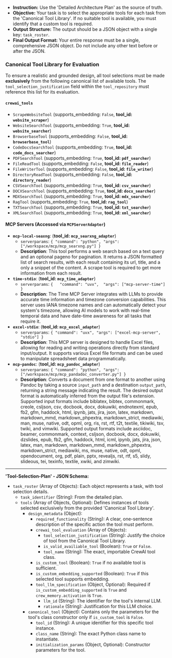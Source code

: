 
* **Instruction:** Use the 'Detailed Architecture Plan' as the source of truth.
* **Objective:** Your task is to select the appropriate tools for each task from the 'Canonical Tool Library'. If no suitable tool is available, you must identify that a custom tool is required.
* **Output Structure:** The output should be a JSON object with a single key: `task_roster`.
* **Final Output Format:** Your entire response must be a single, comprehensive JSON object. Do not include any other text before or after the JSON.

### **Canonical Tool Library for Evaluation**

To ensure a realistic and grounded design, all tool selections must be made **exclusively** from the following canonical list of available tools. The `tool_selection_justification` field within the `tool_repository` must reference this list for its evaluation.

#### `crewai_tools`

* `ScrapeWebsiteTool` (supports_embedding: `False`, **tool_id: `website_scraper`**)
* `WebsiteSearchTool` (supports_embedding: `True`, **tool_id: `website_searcher`**)
* `BrowserbaseTool` (supports_embedding: `False`, **tool_id: `browserbase_tool`**)
* `CodeDocsSearchTool` (supports_embedding: `True`, **tool_id: `code_docs_searcher`**)
* `PDFSearchTool` (supports_embedding: `True`, **tool_id: `pdf_searcher`**)
* `FileReadTool` (supports_embedding: `False`, **tool_id: `file_reader`**)
* `FileWriterTool` (supports_embedding: `False`, **tool_id: `file_writer`**)
* `DirectoryReadTool` (supports_embedding: `False`, **tool_id: `directory_reader`**)
* `CSVSearchTool` (supports_embedding: `True`, **tool_id: `csv_searcher`**)
* `DOCXSearchTool` (supports_embedding: `True`, **tool_id: `docx_searcher`**)
* `MDXSearchTool` (supports_embedding: `True`, **tool_id: `mdx_searcher`**)
* `RagTool` (supports_embedding: `True`, **tool_id: `rag_tool`**)
* `TXTSearchTool` (supports_embedding: `True`, **tool_id: `txt_searcher`**)
* `XMLSearchTool` (supports_embedding: `True`, **tool_id: `xml_searcher`**)

#### MCP Servers (Accessed via `MCPServerAdapter`)

* **`mcp-local-seaxng`**: (**tool_id: `mcp_searxng_adapter`**)
    * `serverparams`: `{ "command": "python", "args": ["/workspace/mcp/mcp_searxng.py"] }`
    * **Description**: This tool performs a web search based on a text query and an optional pageno for pagination. It returns a JSON formatted list of search results, with each result containing its url, title, and a only a snippet of the content. A scrape tool is required to get more information from each result.
* **`time-stdio`**: (**tool_id: `mcp_time_adapter`**)
    * `serverparams`: `{   "command": "uvx",  "args": ["mcp-server-time"]    }`
    * **Description**: The Time MCP Server integrates with LLMs to provide accurate time information and timezone conversion capabilities. This server uses IANA timezone names and can automatically detect your system's timezone, allowing AI models to work with real-time temporal data and have date-time awareness for all tasks that require it.
* **`excel-stdio`**: (**tool_id: `mcp_excel_adapter`**)
    * `serverparams`: `{ "command": "uvx", "args": ["excel-mcp-server", "stdio"] }`
    * **Description**: This MCP server is designed to handle Excel files, allowing for reading and writing operations directly from standard input/output. It supports various Excel file formats and can be used to manipulate spreadsheet data programmatically.
* **`mcp-pandoc`**: (**tool_id: `mcp_pandoc_adapter`**)
    * `serverparams`: `{ "command": "python", "args": ["/workspace/mcp/mcp_pandadoc_converter.py"] }`
    * **Description**: Converts a document from one format to another using Pandoc by taking a source `input_path` and a destination `output_path`, returning a string message indicating the result. The desired output format is automatically inferred from the output file's extension. Supported input formats include biblatex, bibtex, commonmark, creole, csljson, csv, docbook, docx, dokuwiki, endnotexml, epub, fb2, gfm, haddock, html, ipynb, jats, jira, json, latex, markdown, markdown_mmd, markdown_phpextra, markdown_strict, mediawiki, man, muse, native, odt, opml, org, ris, rst, rtf, t2t, textile, tikiwiki, tsv, twiki, and vimwiki. Supported output formats include asciidoc, beamer, commonmark, context, csljson, docbook, docx, dokuwiki, dzslides, epub, fb2, gfm, haddock, html, icml, ipynb, jats, jira, json, latex, man, markdown, markdown_mmd, markdown_phpextra, markdown_strict, mediawiki, ms, muse, native, odt, opml, opendocument, org, pdf, plain, pptx, revealjs, rst, rtf, s5, slidy, slideous, tei, texinfo, textile, xwiki, and zimwiki.

---

**'Tool-Selection-Plan' - JSON Schema:**

*   `task_roster` (Array of Objects): Each object represents a task, with tool selection details.
    *   `task_identifier` (String): From the detailed plan.
    *   `tools` (Array of Objects, Optional): Defines instances of tools selected exclusively from the provided 'Canonical Tool Library'.
        *   `design_metadata` (Object):
            *   `required_functionality` (String): A clear, one-sentence description of the specific action the tool must perform.
            *   `crewai_tool_evaluation` (Array of Objects):
                *   `tool_selection_justification` (String): Justify the choice of tool from the Canonical Tool Library.
                *   `is_valid_availiable_tool` (Boolean): `True` or `False`.
                *   `tool_name` (String): The exact, importable CrewAI tool class.
            *   `is_custom_tool` (Boolean): `True` if no available tool is sufficient.
            *   `is_custom_embedding_supported` (Boolean): `True` if this selected tool supports embedding.
            *   `tool_llm_specification` (Object, Optional): Required if `is_custom_embedding_supported` is `True` and `crew_memory.activation` is `True`.
                *   `llm_id` (String): The identifier for the tool's internal LLM.
                *   `rationale` (String): Justification for this LLM choice.
        *   `canonical_tool` (Object): Contains only the parameters for the tool's class constructor only if `is_custom_tool` is `False`.
            *   `tool_id` (String): A unique identifier for this specific tool instance.
            *   `class_name` (String): The exact Python class name to instantiate.
            *   `initialization_params` (Object, Optional): Constructor parameters for the tool.
